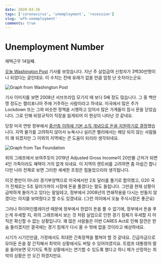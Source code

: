 ```yaml
---
date: 2020-03-26
tags: ['coronavirus', 'unemployment', 'recession']
slug: 'wfh-unemployment'
comments: true
---
```


# Unemployment Number

재택근무 14일째.

[오늘 Washington Post][Washington Post] 기사를 보았습니다. 지난 주 실업급여
신청자가 3백30만명이나 되었다는 글인데요. 이 수치는 전에 유래가 없을 만큼 엄청
난 숫자라는군요.

[Washington Post]: https://www.washingtonpost.com/business/2020/03/26/unemployment-claims-coronavirus-3-million/

<!-- more -->

![Graph from [Washington Post][]](../../../media/blog/2020-03-26_unemployment_number.webp)

기사 이미지를 보면 2008년 서브프라임 모기지 때 보다 5배 정도 많습니다. 그 중
백만명 정도는 캘리포니아 주에 거주하는 사람이라고 하네요. 미국에서 많은 주가
Lockdown 또는 그와 비슷한 정책을 시행하고 있어서 많은 가계들이 잠시 문을
닫았습니다. 그로 인해 비정규직이 직장을 잃게되어 이 현상이 나타난 것 같네요.

당장 미국 연방 정부에서 [중산층 이하에 기본 소득 개념으로 돈을 지원하기로
결정][Tax Foundation]했습니다. 지역 물가를 고려하지 않아서 뉴욕시나 실리콘
벨리에서는 해당 되지 않는 사람들이 꽤 되겠지만 그 이외의 지역에는 큰 도움이
되리라 생각되네요.

[Tax Foundation]: https://taxfoundation.org/cares-act-senate-coronavirus-bill-economic-relief-plan/

![Graph from [Tax Foundation][]](../../../media/blog/2020-03-26_tax-foundation_cares-act.png)

위의 그래프에서 보여주듯이 2019년 Adjusted Gross Income이 20만불 근처가 되면 4인
가족이라도 혜택이 거의 없게 되네요. 이 지역의 렌트비를 고려하면 좀 아쉽긴
합니다만 나라 전체로 보면 그러한 세세한 조정은 힘들었으리라 생각됩니다.

이것 뿐만이 아니라 경기부양책으로 미국에서만 2조 달러를 풀기로 합의했고, G20
국가 전체로는 5조 달러가까이 시장에 돈을 풀겠다는 말도 들립니다. 그만큼 현재
상황이 급박하게 돌아가고 있다는 말일테고, 정부에서 2008년의 연쇄작용을 다시는
만들지 않겠다는 의지를 보여줬다고 할 수도 있겠네요. (그런 의미에서 오늘
주식시장은 좋군요)

그러나 하이퍼인플레이션 때문에 정부에서 한없이 돈을 풀 수 없기에, 정부에서 돈을
푸는게 우세할 지, 위의 그래프에서 보는 것 처럼 실업으로 인한 경기 침체가 우세할
지 아직은 확신할 수 없는 상황입니다. 꽤 많은 사람들은 이번 CARES Act로 인해
잠깐은 한숨 돌리겠지만 결국에는 경기 침체가 다시 올 수 밖에 없을 것이라고
예상하네요.

시기가 시기인만큼, 가정에서도 최대한 긴축정책을 펼쳐야 할 것 같네요.
긴급자금으로 모아둔 돈을 잘 간직해서 최악의 상황에서도 버틸 수 있어야겠지요.
트럼프 대통령의 말을 들어보면 모기지도 특정 상황에서는 연기할 수 있도록 했다고
하니 제가 산정하는 최악의 상황은 안 오긴 하겠지만요.
